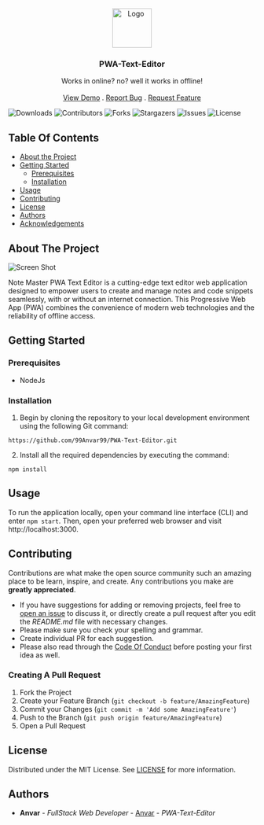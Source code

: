 <br/>
<p align="center">
  <a href="https://github.com/99Anvar99/PWA-Text-Editor">
    <img src="https://clickup.com/blog/wp-content/uploads/2020/01/note-taking.png" alt="Logo" width="80" height="80">
  </a>

  <h3 align="center">PWA-Text-Editor</h3>

  <p align="center">
    Works in online? no?  well it works in offline!
    <br/>
    <br/>
    <a href="https://github.com/99Anvar99/PWA-Text-Editor">View Demo</a>
    .
    <a href="https://github.com/99Anvar99/PWA-Text-Editor/issues">Report Bug</a>
    .
    <a href="https://github.com/99Anvar99/PWA-Text-Editor/issues">Request Feature</a>
  </p>
</p>

![Downloads](https://img.shields.io/github/downloads/99Anvar99/PWA-Text-Editor/total) ![Contributors](https://img.shields.io/github/contributors/99Anvar99/PWA-Text-Editor?color=dark-green) ![Forks](https://img.shields.io/github/forks/99Anvar99/PWA-Text-Editor?style=social) ![Stargazers](https://img.shields.io/github/stars/99Anvar99/PWA-Text-Editor?style=social) ![Issues](https://img.shields.io/github/issues/99Anvar99/PWA-Text-Editor) ![License](https://img.shields.io/github/license/99Anvar99/PWA-Text-Editor) 

## Table Of Contents

* [About the Project](#about-the-project)
* [Getting Started](#getting-started)
  * [Prerequisites](#prerequisites)
  * [Installation](#installation)
* [Usage](#usage)
* [Contributing](#contributing)
* [License](#license)
* [Authors](#authors)
* [Acknowledgements](#acknowledgements)

## About The Project

![Screen Shot](https://cdn.discordapp.com/attachments/1082637369804599370/1159975610916032652/image.png?ex=6532fa78&is=65208578&hm=7ce74b6e05daf221603b203b08f34caf68dda795339c1c4d015c12d1abce8ec1&)

Note Master PWA Text Editor is a cutting-edge text editor web application designed to empower users to create and manage notes and code snippets seamlessly, with or without an internet connection. This Progressive Web App (PWA) combines the convenience of modern web technologies and the reliability of offline access.

## Getting Started


### Prerequisites

- NodeJs

### Installation

1. Begin by cloning the repository to your local development environment using the following Git command:
```
https://github.com/99Anvar99/PWA-Text-Editor.git
```

2. Install all the required dependencies by executing the command:

```
npm install
```

## Usage

To run the application locally, open your command line interface (CLI) and enter `npm start`. Then, open your preferred web browser and visit http://localhost:3000.

## Contributing

Contributions are what make the open source community such an amazing place to be learn, inspire, and create. Any contributions you make are **greatly appreciated**.
* If you have suggestions for adding or removing projects, feel free to [open an issue](https://github.com/99Anvar99/PWA-Text-Editor/issues/new) to discuss it, or directly create a pull request after you edit the *README.md* file with necessary changes.
* Please make sure you check your spelling and grammar.
* Create individual PR for each suggestion.
* Please also read through the [Code Of Conduct](https://github.com/99Anvar99/PWA-Text-Editor/blob/main/CODE_OF_CONDUCT.md) before posting your first idea as well.

### Creating A Pull Request

1. Fork the Project
2. Create your Feature Branch (`git checkout -b feature/AmazingFeature`)
3. Commit your Changes (`git commit -m 'Add some AmazingFeature'`)
4. Push to the Branch (`git push origin feature/AmazingFeature`)
5. Open a Pull Request

## License

Distributed under the MIT License. See [LICENSE](https://github.com/99Anvar99/PWA-Text-Editor/blob/main/LICENSE.md) for more information.

## Authors

* **Anvar** - *FullStack Web Developer* - [Anvar](https://github.com/99Anvar99/) - *PWA-Text-Editor*
